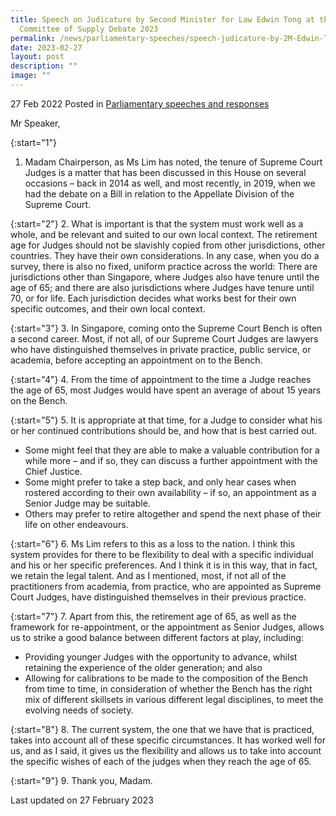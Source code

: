 ```yaml
---
title: Speech on Judicature by Second Minister for Law Edwin Tong at the
  Committee of Supply Debate 2023
permalink: /news/parliamentary-speeches/speech-judicature-by-2M-Edwin-Tong-COS-2023/
date: 2023-02-27
layout: post
description: ""
image: ""
---
```

27 Feb 2022 Posted in [Parliamentary speeches and responses](/news/parliamentary-speeches) 

Mr Speaker,

{:start="1"}
1.	Madam Chairperson, as Ms Lim has noted, the tenure of Supreme Court Judges is a matter that has been discussed in this House on several occasions – back in 2014 as well, and most recently, in 2019, when we had the debate on a Bill in relation to the Appellate Division of the Supreme Court. 

{:start="2"}
2.	What is important is that the system must work well as a whole, and be relevant and suited to our own local context. The retirement age for Judges should not be slavishly copied from other jurisdictions, other countries. They have their own considerations. In any case, when you do a survey, there is also no fixed, uniform practice across the world: There are jurisdictions other than Singapore, where Judges also have tenure until the age of 65; and there are also jurisdictions where Judges have tenure until 70, or for life. Each jurisdiction decides what works best for their own specific outcomes, and their own local context.

{:start="3"}
3. In Singapore, coming onto the Supreme Court Bench is often a second career. Most, if not all, of our Supreme Court Judges are lawyers who have distinguished themselves in private practice, public service, or academia, before accepting an appointment on to
the Bench.

{:start="4"}
4. From the time of appointment to the time a Judge reaches the age of 65, most Judges would have spent an average of about 15 years on the Bench.

{:start="5"}
5. It is appropriate at that time, for a Judge to consider what his or her continued contributions should be, and how that is best carried out. 
 
- Some might feel that they are able to make a valuable contribution for a while more – and if so, they can discuss a further appointment with the Chief Justice.
- Some might prefer to take a step back, and only hear cases when rostered according to their own availability – if so, an appointment as a Senior Judge may be suitable.
- Others may prefer to retire altogether and spend the next phase of their life on other endeavours.

{:start="6"}
6. Ms Lim refers to this as a loss to the nation. I think this system provides for there to be flexibility to deal with a specific individual and his or her specific preferences. And I think it is in this way, that in fact, we retain the legal talent. And as I mentioned, most, if not all of the practitioners from academia, from practice, who are appointed as Supreme Court Judges, have distinguished themselves in their previous practice.

{:start="7"}
7. Apart from this, the retirement age of 65, as well as the framework for re-appointment, or the appointment as Senior Judges, allows us to strike a good balance between different factors at play, including:

- Providing younger Judges with the opportunity to advance, whilst retaining the experience of the older generation; and also 
- Allowing for calibrations to be made to the composition of the Bench from time to time, in consideration of whether the Bench has the right mix of different skillsets
in various different legal disciplines, to meet the evolving needs of society.

{:start="8"}
8. The current system, the one that we have that is practiced, takes into account all of these specific circumstances. It has worked well for us, and as I said, it gives us the flexibility and allows us to take into account the specific wishes of each of the judges when they reach the age of 65.

{:start="9"}
9. Thank you, Madam.

<p class="right-side-updated">Last updated on 27 February 2023</p>